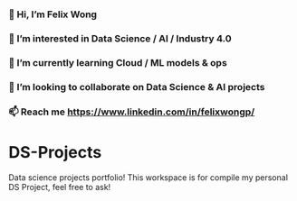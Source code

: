 ### 👋 Hi, I’m Felix Wong	
### 👀 I’m interested in Data Science / AI / Industry 4.0
### 🌱 I’m currently learning Cloud / ML models & ops
### 💞️ I’m looking to collaborate on Data Science & AI projects
### 📫 Reach me https://www.linkedin.com/in/felixwongp/

# DS-Projects
Data science projects portfolio!
This workspace is for compile my personal DS Project, feel free to ask!
